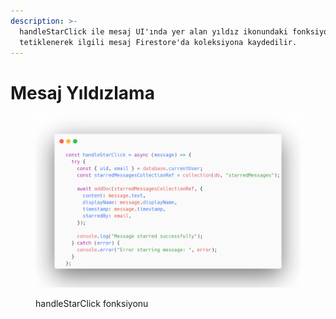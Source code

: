```yaml
---
description: >-
  handleStarClick ile mesaj UI'ında yer alan yıldız ikonundaki fonksiyon
  tetiklenerek ilgili mesaj Firestore'da koleksiyona kaydedilir.
---
```


# Mesaj Yıldızlama



<figure><img src="../.gitbook/assets/HANDLE_STAR.png" alt=""><figcaption><p>handleStarClick fonksiyonu</p></figcaption></figure>
